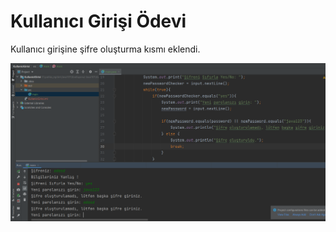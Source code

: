 # Kullanıcı Girişi Ödevi

Kullanıcı girişine şifre oluşturma kısmı eklendi.

<img src="img/kullanicigirisi.jpg"></img>